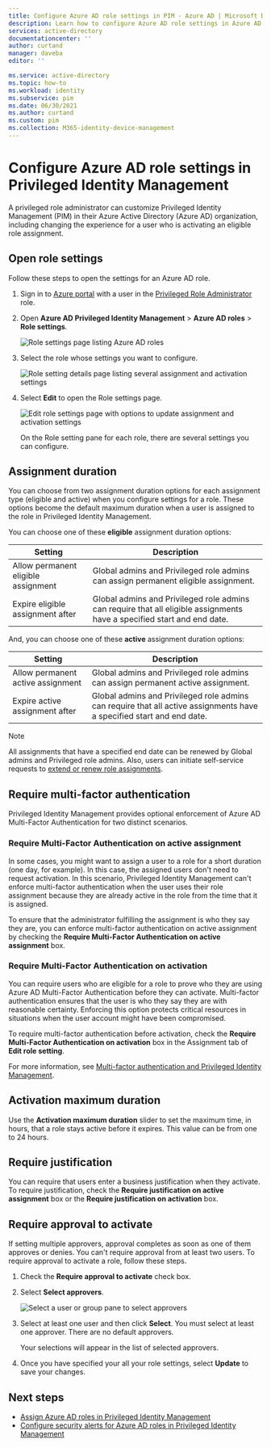 ```yaml
---
title: Configure Azure AD role settings in PIM - Azure AD | Microsoft Docs
description: Learn how to configure Azure AD role settings in Azure AD Privileged Identity Management (PIM).
services: active-directory
documentationcenter: ''
author: curtand
manager: daveba
editor: ''

ms.service: active-directory
ms.topic: how-to
ms.workload: identity
ms.subservice: pim
ms.date: 06/30/2021
ms.author: curtand
ms.custom: pim
ms.collection: M365-identity-device-management
---
```

# Configure Azure AD role settings in Privileged Identity Management

A privileged role administrator can customize Privileged Identity Management (PIM) in their Azure Active Directory (Azure AD) organization, including changing the experience for a user who is activating an eligible role assignment.

## Open role settings

Follow these steps to open the settings for an Azure AD role.

1. Sign in to [Azure portal](https://portal.azure.com/) with a user in the [Privileged Role Administrator](../roles/permissions-reference.md#privileged-role-administrator) role.

1. Open **Azure AD Privileged Identity Management** &gt; **Azure AD roles** &gt; **Role settings**.

    ![Role settings page listing Azure AD roles](./media/pim-how-to-change-default-settings/role-settings.png)

1. Select the role whose settings you want to configure.

    ![Role setting details page listing several assignment and activation settings](./media/pim-how-to-change-default-settings/role-settings-page.png)

1. Select **Edit** to open the Role settings page.

    ![Edit role settings page with options to update assignment and activation settings](./media/pim-how-to-change-default-settings/role-settings-edit.png)

    On the Role setting pane for each role, there are several settings you can configure.

## Assignment duration

You can choose from two assignment duration options for each assignment type (eligible and active) when you configure settings for a role. These options become the default maximum duration when a user is assigned to the role in Privileged Identity Management.

You can choose one of these **eligible** assignment duration options:

| Setting | Description |
| --- | --- |
| Allow permanent eligible assignment | Global admins and Privileged role admins can assign permanent eligible assignment. |
| Expire eligible assignment after | Global admins and Privileged role admins can require that all eligible assignments have a specified start and end date. |

And, you can choose one of these **active** assignment duration options:

| Setting | Description |
| --- | --- |
| Allow permanent active assignment | Global admins and Privileged role admins can assign permanent active assignment. |
| Expire active assignment after | Global admins and Privileged role admins can require that all active assignments have a specified start and end date. |

> [!NOTE]
> All assignments that have a specified end date can be renewed by Global admins and Privileged role admins. Also, users can initiate self-service requests to [extend or renew role assignments](pim-resource-roles-renew-extend.md).

## Require multi-factor authentication

Privileged Identity Management provides optional enforcement of Azure AD Multi-Factor Authentication for two distinct scenarios.

### Require Multi-Factor Authentication on active assignment

In some cases, you might want to assign a user to a role for a short duration (one day, for example). In this case, the assigned users don't need to request activation. In this scenario, Privileged Identity Management can't enforce multi-factor authentication when the user uses their role assignment because they are already active in the role from the time that it is assigned.

To ensure that the administrator fulfilling the assignment is who they say they are, you can enforce multi-factor authentication on active assignment by checking the **Require Multi-Factor Authentication on active assignment** box.

### Require Multi-Factor Authentication on activation

You can require users who are eligible for a role to prove who they are using Azure AD Multi-Factor Authentication before they can activate. Multi-factor authentication ensures that the user is who they say they are with reasonable certainty. Enforcing this option protects critical resources in situations when the user account might have been compromised.

To require multi-factor authentication before activation, check the **Require Multi-Factor Authentication on activation** box in the Assignment tab of **Edit role setting**.

For more information, see [Multi-factor authentication and Privileged Identity Management](pim-how-to-require-mfa.md).

## Activation maximum duration

Use the **Activation maximum duration** slider to set the maximum time, in hours, that a role stays active before it expires. This value can be from one to 24 hours.

## Require justification

You can require that users enter a business justification when they activate. To require justification, check the **Require justification on active assignment** box or the **Require justification on activation** box.

## Require approval to activate

If setting multiple approvers, approval completes as soon as one of them approves or denies. You can't require approval from at least two users. To require approval to activate a role, follow these steps.

1. Check the **Require approval to activate** check box.

1. Select **Select approvers**.

    ![Select a user or group pane to select approvers](./media/pim-resource-roles-configure-role-settings/resources-role-settings-select-approvers.png)

1. Select at least one user and then click **Select**. You must select at least one approver. There are no default approvers.

    Your selections will appear in the list of selected approvers.

1. Once you have specified your all your role settings, select **Update** to save your changes.

## Next steps

- [Assign Azure AD roles in Privileged Identity Management](pim-how-to-add-role-to-user.md)
- [Configure security alerts for Azure AD roles in Privileged Identity Management](pim-how-to-configure-security-alerts.md)
